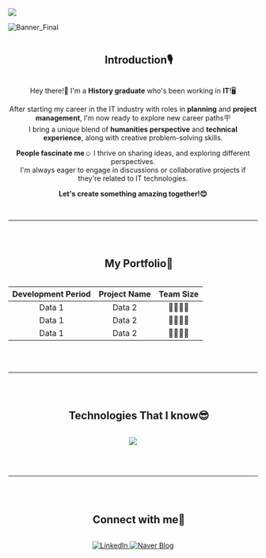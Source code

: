 <!--horizontal divider(gradiant)-->
<img src="https://user-images.githubusercontent.com/73097560/115834477-dbab4500-a447-11eb-908a-139a6edaec5c.gif">

![Banner_Final](https://github.com/user-attachments/assets/de01ebfc-c348-4d08-a954-8cd4f7b4ee51)

<!--**jinhyunpark929/jinhyunpark929** is a ✨ _special_ ✨ repository because its `README.md` (this file) appears on your GitHub profile.

<!--h1 without bottom border-->
<div id="user-content-toc">
  <ul align="center">
    <summary><h2 style="display: inline-block">Introduction🎙️</h2></summary>
  </ul>

<div align="center"> 

Hey there!👋 I'm a **History graduate** who's been working in **IT**!🖥️    
  
After starting my career in the IT industry with roles in **planning** and **project management**, I'm now ready to explore new career paths🪧  
I bring a unique blend of **humanities perspective** and **technical experience**, along with creative problem-solving skills.  

**People fascinate me**☺️ I thrive on sharing ideas, and exploring different perspectives.  
I'm always eager to engage in discussions or collaborative projects if they're related to IT technologies.  

**Let's create something amazing together!😊** </div>

  
<br>

---

<br>

<!--h1 without bottom border-->
<div id="user-content-toc">
  <ul align="center">
    <summary><h2 style="display: inline-block">My Portfolio💼</h2></summary>
  </ul> 

<div align="center">

| Development Period | Project Name | Team Size |
|:--------:|:--------:|:--------:|
|  Data 1  |  Data 2  |  👨‍👩‍👧‍👦  |
|  Data 1  |  Data 2  |  👨‍👩‍👧‍👦  |
|  Data 1  |  Data 2  |  👨‍👩‍👧‍👦  |

</div><br>

<br>

---


<br>

<!--h1 without bottom border-->
<div id="user-content-toc">
  <ul align="center">
    <summary><h2 style="display: inline-block">Technologies That I know😎</h2></summary>
  </ul>
</div> 
<!--tech stack icons-->
<p align="center">
  <a href="https://skillicons.dev">
    <img src="https://skillicons.dev/icons?i=git,docker,github,java,linux,mysql&perline=14" />
  </a>
</p><br>
<br>

---

<br>
<!--h1 without bottom border-->
<div id="user-content-toc">
  <ul align="center">
    <summary><h2 style="display: inline-block">Connect with me🤗</h2></summary>
  </ul>
</div>

<p align="center">
  <a href="https://www.linkedin.com/in/jinhyunpark929">
    <img src="https://img.shields.io/badge/LinkedIn-0077B5?style=for-the-badge&logo=linkedin&logoColor=white" alt="LinkedIn" />
  </a>
  <a href="https://blog.naver.com/inthesameocean">
    <img src="https://img.shields.io/badge/Naver%20Blog-03C75A?style=for-the-badge&logo=naver&logoColor=white" alt="Naver Blog" />
  </a>
</p>
